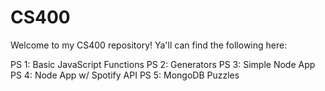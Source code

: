 # CS400

Welcome to my CS400 repository! Ya'll can find the following here: 

PS 1: Basic JavaScript Functions 
PS 2: Generators
PS 3: Simple Node App
PS 4: Node App w/ Spotify API
PS 5: MongoDB Puzzles
